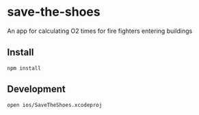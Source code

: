 # save-the-shoes
An app for calculating O2 times for fire fighters entering buildings

Install
---

`npm install`

Development
---

`open ios/SaveTheShoes.xcodeproj`
